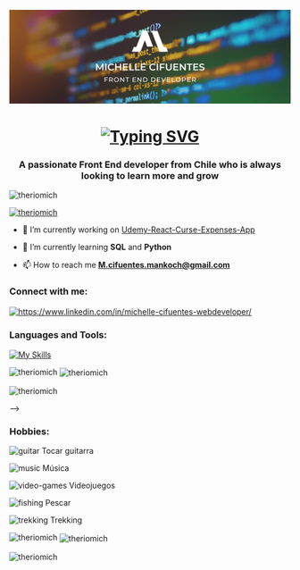 ![Ingresar la Ruta](BannerFrontEnd.png)
<h1 align="center">
  <a href="https://git.io/typing-svg">
    <img src="https://readme-typing-svg.herokuapp.com?font=Noto+Sans&weight=600&size=31&pause=1000&color=F78811&vCenter=true&width=435&lines=Hi+%F0%9F%91%8B%2C+I'm+Michelle+Cifuentes" alt="Typing SVG">
  </a>
</h1>
<h3 align="center">A passionate Front End developer from Chile who is always looking to learn more and grow</h3>

<p align="left"> <img src="https://komarev.com/ghpvc/?username=theriomich&label=Profile%20views&color=orange&style=flat" alt="theriomich" /> </p>

<p align="left"> <a href="https://github.com/ryo-ma/github-profile-trophy"><img src="https://github-profile-trophy.vercel.app/?username=theriomich" alt="theriomich" /></a> </p>

- 🔭 I’m currently working on [Udemy-React-Curse-Expenses-App](https://github.com/Theriomich/Udemy-React-Curse-Expenses-App)

- 🌱 I’m currently learning **SQL** and **Python**

- 📫 How to reach me **M.cifuentes.mankoch@gmail.com**

<h3 align="left">Connect with me:</h3>
<p align="left">
<a href="https://www.linkedin.com/in/michelle-cifuentes-webdeveloper/" target="blank"><img align="center" src="https://raw.githubusercontent.com/rahuldkjain/github-profile-readme-generator/master/src/images/icons/Social/linked-in-alt.svg" alt="https://www.linkedin.com/in/michelle-cifuentes-webdeveloper/" height="30" width="40" /></a>
</p>

<h3 align="left">Languages and Tools:</h3>

[![My Skills](https://skillicons.dev/icons?i=vscode,git,html,css,js,python,sql,figma,firebase,jest,nodejs,vite,bootstrap,react,aws&theme=dark)](https://skillicons.dev)
<!--
<p align="left"> <a href="https://getbootstrap.com" target="_blank" rel="noreferrer"> <img src="https://raw.githubusercontent.com/devicons/devicon/master/icons/bootstrap/bootstrap-plain-wordmark.svg" alt="bootstrap" width="40" height="40"/> </a> <a href="https://www.w3schools.com/css/" target="_blank" rel="noreferrer"> <img src="https://raw.githubusercontent.com/devicons/devicon/master/icons/css3/css3-original-wordmark.svg" alt="css3" width="40" height="40"/> </a> <a href="https://firebase.google.com/" target="_blank" rel="noreferrer"> <img src="https://www.vectorlogo.zone/logos/firebase/firebase-icon.svg" alt="firebase" width="40" height="40"/> </a> <a href="https://git-scm.com/" target="_blank" rel="noreferrer"> <img src="https://www.vectorlogo.zone/logos/git-scm/git-scm-icon.svg" alt="git" width="40" height="40"/> </a> <a href="https://www.w3.org/html/" target="_blank" rel="noreferrer"> <img src="https://raw.githubusercontent.com/devicons/devicon/master/icons/html5/html5-original-wordmark.svg" alt="html5" width="40" height="40"/> </a> <a href="https://developer.mozilla.org/en-US/docs/Web/JavaScript" target="_blank" rel="noreferrer"> <img src="https://raw.githubusercontent.com/devicons/devicon/master/icons/javascript/javascript-original.svg" alt="javascript" width="40" height="40"/> </a> <a href="https://nodejs.org" target="_blank" rel="noreferrer"> <img src="https://raw.githubusercontent.com/devicons/devicon/master/icons/nodejs/nodejs-original-wordmark.svg" alt="nodejs" width="40" height="40"/> </a> <a href="https://reactjs.org/" target="_blank" rel="noreferrer"> <img src="https://raw.githubusercontent.com/devicons/devicon/master/icons/react/react-original-wordmark.svg" alt="react" width="40" height="40"/> </a> </p>
-->
<p><img align="left" src="https://github-readme-stats.vercel.app/api/top-langs?username=theriomich&show_icons=true&locale=en&layout=compact" alt="theriomich" /></p>

<p>&nbsp;<img align="center" src="https://github-readme-stats.vercel.app/api?username=theriomich&show_icons=true&locale=en" alt="theriomich" /></p>

<p><img align="center" src="https://github-readme-streak-stats.herokuapp.com/?user=theriomich&" alt="theriomich" /></p>
-->

<h3 align="left">Hobbies:</h3>
<p align="left">
  <img src="https://img.icons8.com/ios/50/000000/guitar.png" alt="guitar" width="40" height="40"/>
  Tocar guitarra
</p>
<p align="left">
  <img src="https://img.icons8.com/ios/50/000000/musical-notes.png" alt="music" width="40" height="40"/>
  Música
</p>
<p align="left">
  <img src="https://img.icons8.com/ios/50/000000/joystick.png" alt="video-games" width="40" height="40"/>
  Videojuegos
</p>
<p align="left">
  <img src="https://img.icons8.com/ios/50/000000/fishing.png" alt="fishing" width="40" height="40"/>
  Pescar
</p>
<p align="left">
  <img src="https://img.icons8.com/ios/50/000000/hiking.png" alt="trekking" width="40" height="40"/>
  Trekking
</p>
<p><img align="left" src="https://github-readme-stats.vercel.app/api/top-langs?username=theriomich&show_icons=true&locale=en&layout=compact" alt="theriomich" /></p>

<p>&nbsp;<img align="center" src="https://github-readme-stats.vercel.app/api?username=theriomich&show_icons=true&locale=en" alt="theriomich" /></p>

<p><img align="center" src="https://github-readme-streak-stats.herokuapp.com/?user=theriomich&" alt="theriomich" /></p>
